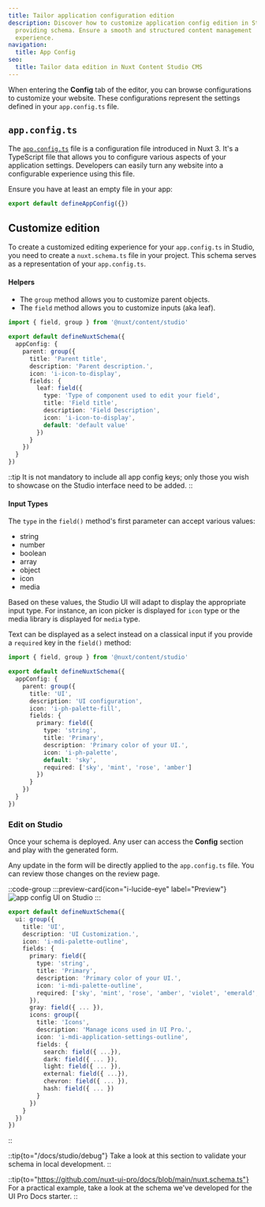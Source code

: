 ```yaml
---
title: Tailor application configuration edition
description: Discover how to customize application config edition in Studio by
  providing schema. Ensure a smooth and structured content management
  experience.
navigation:
  title: App Config
seo:
  title: Tailor data edition in Nuxt Content Studio CMS
---
```


When entering the **Config** tab of the editor, you can browse configurations to customize your website. These configurations represent the settings defined in your `app.config.ts` file.

## `app.config.ts`

The [`app.config.ts`](https://nuxt.com/docs/guide/directory-structure/app-config) file is a configuration file introduced in Nuxt 3. It's a TypeScript file that allows you to configure various aspects of your application settings. Developers can easily turn any website into a configurable experience using this file.

Ensure you have at least an empty file in your app:

```ts [app.config.ts]
export default defineAppConfig({})
```

## Customize edition

To create a customized editing experience for your `app.config.ts` in Studio, you need to create a `nuxt.schema.ts` file in your project. This schema serves as a representation of your `app.config.ts`.

#### Helpers

- The `group` method allows you to customize parent objects.
- The `field` method allows you to customize inputs (aka leaf).

```ts [nuxt.schema.ts]
import { field, group } from '@nuxt/content/studio'

export default defineNuxtSchema({
  appConfig: {
    parent: group({
      title: 'Parent title',
      description: 'Parent description.',
      icon: 'i-icon-to-display',
      fields: {
        leaf: field({
          type: 'Type of component used to edit your field',
          title: 'Field title',
          description: 'Field Description',
          icon: 'i-icon-to-display',
          default: 'default value'
        })
      }
    })
  }
})
```

::tip
It is not mandatory to include all app config keys; only those you wish to showcase on the Studio interface need to be added.
::

#### Input Types

The `type` in the `field()` method's first parameter can accept various values:

- string
- number
- boolean
- array
- object
- icon
- media

Based on these values, the Studio UI will adapt to display the appropriate input type. For instance, an icon picker is displayed for `icon` type or the media library is displayed for `media` type.

Text can be displayed as a select instead on a classical input if you provide a `required` key in the `field()` method:

```ts [nuxt.schema.ts]
import { field, group } from '@nuxt/content/studio'

export default defineNuxtSchema({
  appConfig: {
    parent: group({
      title: 'UI',
      description: 'UI configuration',
      icon: 'i-ph-palette-fill',
      fields: {
        primary: field({
          type: 'string',
          title: 'Primary',
          description: 'Primary color of your UI.',
          icon: 'i-ph-palette',
          default: 'sky',
          required: ['sky', 'mint', 'rose', 'amber']
        })
      }
    })
  }
})
```

### Edit on Studio

Once your schema is deployed. Any user can access the **Config** section and play with the generated form.

Any update in the form will be directly applied to the `app.config.ts` file. You can review those changes on the review page.

::code-group
  :::preview-card{icon="i-lucide-eye" label="Preview"}
  ![app config UI on Studio](/docs/studio/home-data-studio-dark.webp)
  :::

```ts [nuxt.schema.ts]
export default defineNuxtSchema({
  ui: group({
    title: 'UI',
    description: 'UI Customization.',
    icon: 'i-mdi-palette-outline',
    fields: {
      primary: field({
        type: 'string',
        title: 'Primary',
        description: 'Primary color of your UI.',
        icon: 'i-mdi-palette-outline',
        required: ['sky', 'mint', 'rose', 'amber', 'violet', 'emerald', 'fuchsia', '...']
      }),
      gray: field({ ... }),
      icons: group({
        title: 'Icons',
        description: 'Manage icons used in UI Pro.',
        icon: 'i-mdi-application-settings-outline',
        fields: {
          search: field({ ...}),
          dark: field({ ... }),
          light: field({ ... }),
          external: field({ ...}),
          chevron: field({ ... }),
          hash: field({ ... })
        }
      })
    }
  })
})
```
::

::tip{to="/docs/studio/debug"}
Take a look at this section to validate your schema in local development.
::

::tip{to="https://github.com/nuxt-ui-pro/docs/blob/main/nuxt.schema.ts"}
For a practical example, take a look at the schema we've developed for the UI Pro Docs starter.
::
